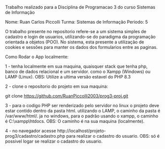Trabalho realizado para a Disciplina de Programacao 3
do curso Sistemas de Informação

Nome: Ruan Carlos Piccolli
Turma: Sistemas de Informação 
Periodo: 5

O trabalho presente no repositorio refere-se a um sistema simples de cadastro
e login de usuarios, utilizando-se do paradigma da programação orientada a objetos (POO).
No sistema, esta presente a utilização de cookies e sessões para manter os dados
dos formularios entre as paginas.

Como Rodar o App localmente:

1 - tenha localmente em sua maquina, 
quaisquer stack que tenha php, banco de dados relacional
e um servidor. como o Xampp (Windows) ou LAMP
(Linux).
OBS: Utilize a ultima versão estavel do PHP 8.3

2 - clone o repositorio do projeto em sua maquina: 

git clone https://github.com/RuanPiccolli2003/prog3-proj.git

3 - para o codigo PHP ser renderizado pelo servidor
no linux o projeto deve estar contido dentro da pasta html. 
utilizando o LAMP, o caminho da pasta é /var/www/html/. ja no windows, 
para o padrão usando o xampp, o caminho é C:\xampp\htdocs\.
OBS: O caminho é na sua maquina (localmente).

4 - no navegador acesse http://localhost/projeto-prog3/cadastro/cadastro.php
para realizar o cadastro do usuario.
OBS: só é possivel logar se realizar o cadastro do usuario.
